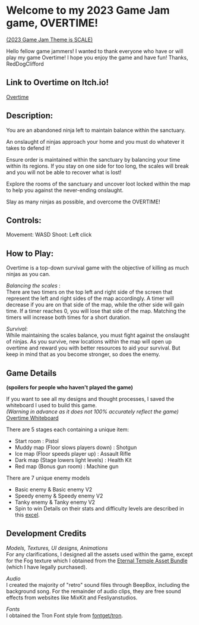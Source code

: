 # Welcome to my 2023 Game Jam game, OVERTIME!
[(2023 Game Jam Theme is SCALE)](https://itch.io/jam/game-off-2023)

Hello fellow game jammers!
I wanted to thank everyone who have or will play my game Overtime!
I hope you enjoy the game and have fun! 
Thanks,
RedDogClifford

## Link to Overtime on Itch.io!
[Overtime](https://happyteam.itch.io/overtime)

## Description:
You are an abandoned ninja left to maintain balance within the sanctuary. 

An onslaught of ninjas approach your home and you must do whatever it takes to defend it!

Ensure order is maintained within the sanctuary by balancing your time within its regions. If you stay on one side for too long, the scales will break and you will not be able to recover what is lost!

Explore the rooms of the sanctuary and uncover loot locked within the map to help you against the never-ending onslaught. 

Slay as many ninjas as possible, and overcome the OVERTIME!

## Controls:
Movement: WASD
Shoot: Left click

## How to Play:
Overtime is a top-down survival game with the objective of killing as much ninjas as you can.

<i>Balancing the scales</i> :<br>
There are two timers on the top left and right side of the screen that represent the left and right sides of the map accordingly. A timer will decrease if you are on that side of the map, while the other side will gain time. If a timer reaches 0, you will lose that side of the map. Matching the timers will increase both times for a short duration.

<i>Survival</i>:<br>
While maintaining the scales balance, you must fight against the onslaught of ninjas.
As you survive,  new locations within the map will open up overtime and reward you with better resources to aid your survival. 
But keep in mind that as you become stronger, so does the enemy.

## Game Details
<b>(spoilers for people who haven't played the game)</b>

 If you want to see all my designs and thought processes, I saved the whiteboard I used to build this game.<br>
 <i>(Warning in advance as it does not 100% accurately reflect the game)</i><br>
 [Overtime Whiteboard](https://github.com/RedDogClifford/Overtime/blob/main/Extra/Overtime%20Whiteboard.pdf)

There are 5 stages each containing a unique item:
- Start room : Pistol
- Muddy map (Floor slows players down) : Shotgun
- Ice map (Floor speeds player up) : Assault Rifle
- Dark map (Stage lowers light levels) : Health Kit
- Red map (Bonus gun room) : Machine gun

There are 7 unique enemy models
- Basic enemy & Basic enemy V2
- Speedy enemy & Speedy enemy V2
- Tanky enemy & Tanky enemy V2
- Spin to win
Details on their stats and difficulty levels are described in this [excel](https://docs.google.com/spreadsheets/d/1deTBhlNGN9Mn032dM9XyrdkYY4Z_wkrqofFuXJAGHuU/edit?usp=sharing).

## Development Credits
<i>Models, Textures, UI designs, Animations</i><br>
For any clarifications, I designed all the assets used within the game, except for the Fog texture which I obtained from the [Eternal Temple Asset Bundle](https://assetstore.unity.com/packages/3d/environments/fantasy/eternal-temple-65780) (which I have legally purchased).

<i>Audio</i><br>
I created the majority of "retro" sound files through BeepBox, including the background song.
For the remainder of audio clips, they are free sound effects from websites like MixKit and Fesliyanstudios.

<i>Fonts</i><br>
I obtained the Tron Font style from [fontget/tron](https://www.fontget.com/font/tr2n/). 


